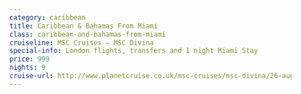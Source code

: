 ```yaml
---
category: caribbean
title: Caribbean & Bahamas From Miami
class: caribbean-and-bahamas-from-miami
cruiseline: MSC Cruises – MSC Divina
special-info: London flights, transfers and 1 night Miami Stay
price: 999
nights: 9
cruise-url: http://www.planetcruise.co.uk/msc-cruises/msc-divina/26-august-2016/124116?utm_medium=referral&utm_source=secret-escapes&utm_campaign=website
---
```

